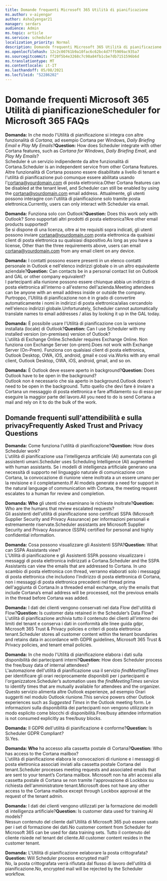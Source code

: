 ```yaml
---
title: Domande frequenti Microsoft 365 Utilità di pianificazione
ms.author: v-aiyengar
author: AshaIyengar21
manager: serdars
audience: Admin
ms.topic: article
ms.service: scheduler
localization_priority: Normal
description: Domande frequenti Microsoft 365 Utilità di pianificazione
ms.openlocfilehash: 12c2c00761b9a10fac6c62bc4d7ff5909ac935a7
ms.sourcegitcommit: ff20f5b4e3268c7c98a84fb1cbe7db7151596b6d
ms.translationtype: MT
ms.contentlocale: it-IT
ms.lasthandoff: 05/08/2021
ms.locfileid: "52286202"
---
```

# <a name="scheduler-for-microsoft-365-faqs"></a><span data-ttu-id="30be8-103">Domande frequenti Microsoft 365 Utilità di pianificazione</span><span class="sxs-lookup"><span data-stu-id="30be8-103">Scheduler for Microsoft 365 FAQs</span></span>

<span data-ttu-id="30be8-104">**Domanda:** In che modo l'Utilità di pianificazione si integra con altre funzionalità di *Cortana,* ad esempio Cortana per Windows, *Daily Briefing Email* e *Play My Emails*?</span><span class="sxs-lookup"><span data-stu-id="30be8-104">**Question:** How does Scheduler integrate with other Cortana features, such as *Cortana for Windows*, *Daily Briefing Email*, and *Play My Emails*?</span></span></br>
<span data-ttu-id="30be8-105">Scheduler è un servizio indipendente da altre funzionalità di Cortana.</span><span class="sxs-lookup"><span data-stu-id="30be8-105">Scheduler is an independent service from other Cortana features.</span></span> <span data-ttu-id="30be8-106">Altre funzionalità di Cortana possono essere disabilitate a livello di tenant e l'utilità di pianificazione può comunque essere abilitata usando l'cortana@yourdomain.com di posta elettronica.</span><span class="sxs-lookup"><span data-stu-id="30be8-106">Other Cortana features can be disabled at the tenant level, and Scheduler can still be enabled by using the cortana@yourdomain.com email address.</span></span> <span data-ttu-id="30be8-107">Attualmente, gli utenti possono interagire con l'utilità di pianificazione solo tramite posta elettronica.</span><span class="sxs-lookup"><span data-stu-id="30be8-107">Currently, users can only interact with Scheduler via email.</span></span>

<span data-ttu-id="30be8-108">**Domanda:** Funziona solo con Outlook?</span><span class="sxs-lookup"><span data-stu-id="30be8-108">**Question:** Does this work only with Outlook?</span></span> <span data-ttu-id="30be8-109">Sono supportati altri prodotti di posta elettronica?</span><span class="sxs-lookup"><span data-stu-id="30be8-109">Are other email products supported?</span></span></br>
<span data-ttu-id="30be8-110">Se si dispone di una licenza, oltre ai tre requisiti sopra indicati, gli utenti possono inviare cortana@yourdomain.com posta elettronica da qualsiasi client di posta elettronica su qualsiasi dispositivo.</span><span class="sxs-lookup"><span data-stu-id="30be8-110">As long as you have a license, Other than the three requirements above, users can email cortana@yourdomain.com from any email client on any device.</span></span>

<span data-ttu-id="30be8-111">**Domanda:** I contatti possono essere presenti in un elenco contatti personale in Outlook e nell'elenco indirizzi globale o in un altro equivalente aziendale?</span><span class="sxs-lookup"><span data-stu-id="30be8-111">**Question:** Can contacts be in a personal contact list on Outlook and GAL or other company equivalent?</span></span></br>
<span data-ttu-id="30be8-112">I partecipanti alla riunione possono essere chiunque abbia un indirizzo di posta elettronica all'interno o all'esterno dell'azienda.</span><span class="sxs-lookup"><span data-stu-id="30be8-112">Meeting attendees can be anyone with an email address inside or outside the company.</span></span> <span data-ttu-id="30be8-113">Purtroppo, l'Utilità di pianificazione non è in grado di convertire automaticamente i nomi in indirizzi di posta elettronica/alias cercandolo nell'elenco indirizzi globale.</span><span class="sxs-lookup"><span data-stu-id="30be8-113">Unfortunately, Scheduler cannot automatically translate names to email addresses / alias by looking it up in the GAL today.</span></span>

<span data-ttu-id="30be8-114">**Domanda:** È possibile usare l'Utilità di pianificazione con la versione installata (locale) di Outlook?</span><span class="sxs-lookup"><span data-stu-id="30be8-114">**Question:** Can I use Scheduler with my installed version (on-premises) version of Outlook?</span></span></br>
<span data-ttu-id="30be8-115">L'utilità di Exchange Online.</span><span class="sxs-lookup"><span data-stu-id="30be8-115">Scheduler requires Exchange Online.</span></span> <span data-ttu-id="30be8-116">Non funziona con Exchange Server (on-prem).</span><span class="sxs-lookup"><span data-stu-id="30be8-116">Does not work with Exchange Server (On-Prem).</span></span> <span data-ttu-id="30be8-117">Funziona con qualsiasi client di posta elettronica, Outlook Desktop, OWA, iOS, android, gmail e così via.</span><span class="sxs-lookup"><span data-stu-id="30be8-117">Works with any email client, Outlook Desktop, OWA, iOS, android, gmail, and so on.</span></span>

<span data-ttu-id="30be8-118">**Domanda:** È Outlook deve essere aperto in background?</span><span class="sxs-lookup"><span data-stu-id="30be8-118">**Question:** Does Outlook have to be open in the background?</span></span></br>
<span data-ttu-id="30be8-119">Outlook non è necessario che sia aperto in background.</span><span class="sxs-lookup"><span data-stu-id="30be8-119">Outlook doesn't need to be open in the background.</span></span> <span data-ttu-id="30be8-120">Tutto quello che devi fare è inviare a Cortana un messaggio di posta elettronica e fare affidamento su di esso per eseguire la maggior parte del lavoro.</span><span class="sxs-lookup"><span data-stu-id="30be8-120">All you need to do is send Cortana a mail and rely on it to do the bulk of the work.</span></span>

## <a name="frequently-asked-trust-and-privacy-questions"></a><span data-ttu-id="30be8-121">Domande frequenti sull'attendibilità e sulla privacy</span><span class="sxs-lookup"><span data-stu-id="30be8-121">Frequently Asked Trust and Privacy Questions</span></span>

<span data-ttu-id="30be8-122">**Domanda:** Come funziona l'utilità di pianificazione?</span><span class="sxs-lookup"><span data-stu-id="30be8-122">**Question:** How does Scheduler work?</span></span></br>
<span data-ttu-id="30be8-123">L'utilità di pianificazione usa l'intelligenza artificiale (AI) aumentata con gli assistenti umani.</span><span class="sxs-lookup"><span data-stu-id="30be8-123">Scheduler uses Scheduling Intelligence (AI) augmented with human assistants.</span></span> <span data-ttu-id="30be8-124">Se i modelli di intelligenza artificiale generano una necessità di supporto nel linguaggio naturale di comunicazione con Cortana, la convocazione di riunione viene inoltrata a un essere umano per la revisione e il completamento.</span><span class="sxs-lookup"><span data-stu-id="30be8-124">If AI models generate a need for support in the natural language of communication with Cortana, the meeting request escalates to a human for review and completion.</span></span>

<span data-ttu-id="30be8-125">**Domanda: Who** gli utenti che esaminano le richieste inoltrate?</span><span class="sxs-lookup"><span data-stu-id="30be8-125">**Question:** Who are the humans that review escalated requests?</span></span> </br>
<span data-ttu-id="30be8-126">Gli assistenti dell'utilità di pianificazione sono certificati SSPA (Microsoft Supplier Security and Privacy Assurance) per informazioni personali e estremamente riservate.</span><span class="sxs-lookup"><span data-stu-id="30be8-126">Scheduler assistants are Microsoft Supplier Security and Privacy Assurance (SSPA) certified for personal and highly confidential information.</span></span> 

<span data-ttu-id="30be8-127">**Domanda:** Cosa possono visualizzare gli Assistenti SSPA?</span><span class="sxs-lookup"><span data-stu-id="30be8-127">**Question:** What can SSPA Assistants view?</span></span></br>
<span data-ttu-id="30be8-128">L'Utilità di pianificazione e gli Assistenti SSPA possono visualizzare i messaggi di posta elettronica indirizzati a Cortana.</span><span class="sxs-lookup"><span data-stu-id="30be8-128">Scheduler and the SSPA Assistants can view  the emails that are addressed to Cortana.</span></span> <span data-ttu-id="30be8-129">In uno scambio di posta elettronica con thread, verranno elaborati solo i messaggi di posta elettronica che includono l'indirizzo di posta elettronica di Cortana, non i messaggi di posta elettronica precedenti nel thread prima dell'aggiunta di Cortana.</span><span class="sxs-lookup"><span data-stu-id="30be8-129">In a threaded email exchange, only the emails that include Cortana’s email address will be processed, not the previous emails in the thread before Cortana was added.</span></span>   

<span data-ttu-id="30be8-130">**Domanda:** I dati dei clienti vengono conservati nel data Flow dell'utilità di Flow?</span><span class="sxs-lookup"><span data-stu-id="30be8-130">**Question:** Is customer data retained in the Scheduler’s Data Flow?</span></span> </br>
<span data-ttu-id="30be8-131">L'utilità di pianificazione archivia tutto il contenuto dei clienti all'interno dei limiti del tenant e conserva i dati in conformità alle linee guida gdpr, Microsoft 365 Trust & Privacy policies e criteri di posta elettronica tenant.</span><span class="sxs-lookup"><span data-stu-id="30be8-131">Scheduler stores all customer content within the tenant boundaries and retains data in accordance with GDPR guidelines, Microsoft 365 Trust & Privacy policies, and tenant email policies.</span></span>

<span data-ttu-id="30be8-132">**Domanda:** In che modo l'Utilità di pianificazione elabora i dati sulla disponibilità dei partecipanti interni?</span><span class="sxs-lookup"><span data-stu-id="30be8-132">**Question:** How does Scheduler process the free/busy data of internal attendees?</span></span> </br>
<span data-ttu-id="30be8-133">L'automazione dell'utilità di pianificazione usa il servizio *findMeetingTimes* per identificare gli orari reciprocamente disponibili per i partecipanti e l'organizzatore.</span><span class="sxs-lookup"><span data-stu-id="30be8-133">Scheduler’s automation uses the *findMeetingTimes* service to identify times that are mutually available for attendees and the organizer.</span></span> <span data-ttu-id="30be8-134">Questo servizio alimenta altre Outlook  esperienze, ad esempio Orari suggeriti nel modulo Outlook riunione.</span><span class="sxs-lookup"><span data-stu-id="30be8-134">This service powers other Outlook experiences such as *Suggested Times* in the Outlook meeting form.</span></span> <span data-ttu-id="30be8-135">Le informazioni sulla disponibilità dei partecipanti non vengono utilizzate in modo esplicito come blocchi di disponibilità.</span><span class="sxs-lookup"><span data-stu-id="30be8-135">Free/busy attendee information is not consumed explicitly as free/busy blocks.</span></span> 

<span data-ttu-id="30be8-136">**Domanda:** Il GDPR dell'utilità di pianificazione è conforme?</span><span class="sxs-lookup"><span data-stu-id="30be8-136">**Question:** Is Scheduler GDPR Compliant?</span></span> </br>
<span data-ttu-id="30be8-137">Sì.</span><span class="sxs-lookup"><span data-stu-id="30be8-137">Yes.</span></span>

<span data-ttu-id="30be8-138">**Domanda: Who** ha accesso alla cassetta postale di Cortana?</span><span class="sxs-lookup"><span data-stu-id="30be8-138">**Question:** Who has access to the Cortana mailbox?</span></span> </br>
<span data-ttu-id="30be8-139">L'utilità di pianificazione elabora le convocazioni di riunione e i messaggi di posta elettronica associati inviati alla cassetta postale Cortana del tenant.</span><span class="sxs-lookup"><span data-stu-id="30be8-139">Scheduler processes meeting requests and associated emails that are sent to your tenant’s Cortana mailbox.</span></span> <span data-ttu-id="30be8-140">Microsoft non ha altri accessi alla cassetta postale di Cortana se non tramite l'approvazione di Lockbox su richiesta dell'amministratore tenant.</span><span class="sxs-lookup"><span data-stu-id="30be8-140">Microsoft does not have any other access to the Cortana mailbox except through Lockbox approval at the request of the tenant admin.</span></span>  

<span data-ttu-id="30be8-141">**Domanda:** I dati dei clienti vengono utilizzati per la formazione dei modelli di intelligenza artificiale?</span><span class="sxs-lookup"><span data-stu-id="30be8-141">**Question:** Is customer data used for training AI models?</span></span></br>
<span data-ttu-id="30be8-142">Nessun contenuto del cliente dall'Utilità di Microsoft 365 può essere usato per i set di formazione dei dati.</span><span class="sxs-lookup"><span data-stu-id="30be8-142">No customer content from Scheduler for Microsoft 365 can be used for data training sets.</span></span> <span data-ttu-id="30be8-143">Tutto il contenuto del cliente risiede nel tenant del cliente.</span><span class="sxs-lookup"><span data-stu-id="30be8-143">All customer content resides in the customer tenant.</span></span>  

<span data-ttu-id="30be8-144">**Domanda:** L'Utilità di pianificazione eelaborare la posta crittografata?</span><span class="sxs-lookup"><span data-stu-id="30be8-144">**Question:** Will Scheduler process encrypted mail?</span></span></br>
<span data-ttu-id="30be8-145">No, la posta crittografata verrà rifiutata dal flusso di lavoro dell'utilità di pianificazione.</span><span class="sxs-lookup"><span data-stu-id="30be8-145">No, encrypted mail will be rejected by the Scheduler workflow.</span></span> 





